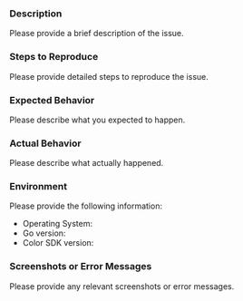 ### Description

Please provide a brief description of the issue.

### Steps to Reproduce

Please provide detailed steps to reproduce the issue.

### Expected Behavior

Please describe what you expected to happen.

### Actual Behavior

Please describe what actually happened.

### Environment

Please provide the following information:

- Operating System:
- Go version:
- Color SDK version:

### Screenshots or Error Messages

Please provide any relevant screenshots or error messages.
